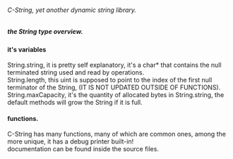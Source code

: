 ###### C-String, yet another dynamic string library.

##### the String type overview.

#### it's variables
String.string, it is pretty self explanatory, it's a char* that contains the null terminated string used and read by operations. \
String.length, this uint is supposed to point to the index of the first null terminator of the String, (IT IS NOT UPDATED OUTSIDE OF FUNCTIONS).\
String.maxCapacity, it's the quantity of allocated bytes in String.string, the default methods will grow the String if it is full.

#### functions.
C-String has many functions, many of which are common ones, among the more unique, it has a debug printer built-in! \
documentation can be found inside the source files.

